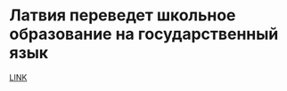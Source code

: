 # Латвия переведет школьное образование на государственный язык



[LINK](https://varlamov.ru/2856625.html)